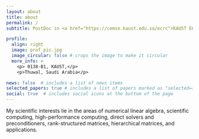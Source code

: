 ```yaml
---
layout: about
title: about
permalink: /
subtitle: PostDoc in <a href="https://cemse.kaust.edu.sa/ecrc">KAUST ECRC</a>, member of <a href="https://dig.kaust.edu.sa/people/detail/daria-sushnikova">Deep Imaging Group</a>

profile:
  align: right
  image: prof_pic.jpg
  image_circular: false # crops the image to make it circular
  more_info: >
    <p> 0138-B1, KAUST,</p>
    <p>Thuwal, Saudi Arabia</p>

news: false  # includes a list of news items
selected_papers: true # includes a list of papers marked as "selected={true}"
social: true  # includes social icons at the bottom of the page
---
```


My scientific interests lie in the areas of numerical linear algebra, scientific computing, high-performance computing, direct solvers and preconditioners, rank-structured matrices, hierarchical matrices, and applications.

<!-- Write your biography here. Tell the world about yourself. Link to your favorite [subreddit](http://reddit.com). You can put a picture in, too. The code is already in, just name your picture `prof_pic.jpg` and put it in the `img/` folder.

Put your address / P.O. box / other info right below your picture. You can also disable any these elements by editing `profile` property of the YAML header of your `_pages/about.md`. Edit `_bibliography/papers.bib` and Jekyll will render your [publications page](/al-folio/publications/) automatically.

Link to your social media connections, too. This theme is set up to use [Font Awesome icons](http://fortawesome.github.io/Font-Awesome/) and [Academicons](https://jpswalsh.github.io/academicons/), like the ones below. Add your Facebook, Twitter, LinkedIn, Google Scholar, or just disable all of them. -->
